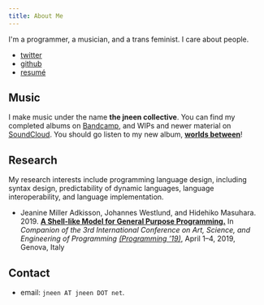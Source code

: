 ```yaml
---
title: About Me
---
```


I'm a programmer, a musician, and a trans feminist.  I care about people.

* [twitter](http://twitter.com/jneen_)
* [github](https://github.com/jneen)
* [resumé](https://gist.github.com/jneen/4b10c22b670d5e6676e6)

## Music

I make music under the name **the jneen collective**. You can find my completed albums on [Bandcamp][], and WIPs and newer material on [SoundCloud][]. You should go listen to my new album, [**worlds between**][worlds between]!

[Bandcamp]: http://jneen-collective.bandcamp.com "jneen collective on BandCamp"
[SoundCloud]: http://soundcloud.com/jneen-collective "jneen collective on SoundCloud"
[worlds between]: http://jneen-collective.bandcamp.com/album/worlds-between "worlds between by the jneen collective"

## Research

My research interests include programming language design, including syntax design, predictability of dynamic languages, language interoperability, and language implementation.

* Jeanine Miller Adkisson, Johannes Westlund, and Hidehiko Masuhara. 2019.  [**A Shell-like Model for General Purpose Programming.**][magritte-preprint] In *Companion of the 3rd International Conference on Art, Science, and Engineering of Programming [(Programming ’19)][programming-19]*, April 1–4, 2019, Genova, Italy

[magritte-preprint]: http://files.jneen.net/pass19-magritte.pdf "A Shell-like Model for General Purpose Programming (preprint)"
[programming-19]: https://2019.programming-conference.org/details/MoreVMs-2019/1/A-Shell-like-Model-for-General-Purpose-Programming "A Shell-like Model for General Purpose Programming at <Programming> 2019"

## Contact
* email: `jneen AT jneen DOT net`.
